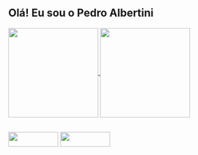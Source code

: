 ## Olá! Eu sou o Pedro Albertini


<a href="https://github.com/pedro-albertini/github-readme-stats">
  <img height= 180 align="center" src="https://github-readme-stats.vercel.app/api?username=pedro-albertini&theme=vue&show_icons=true&count_private=true&locale=pt-br" />
</a>
<a href="https://github.com/pedro-albertini/convoychat">
  <img height = 180 align="center" src="https://github-readme-stats.vercel.app/api/top-langs/?username=pedro-albertini&layout=compact&theme=vue&locale=pt-br" />
</a>

##

<div>
  <a href="pedro.albertini100@gmail.com" ><img src="https://img.shields.io/badge/Gmail-D14836?style=for-the-badge&logo=gmail&logoColor=white" height = 30 width = 100></a>
  <a href="www.linkedin.com/in/pedroalbertini"><img src="https://img.shields.io/badge/LinkedIn-0077B5?style=for-the-badge&logo=linkedin&logoColor=white" height = 30 width = 100></a>
</div>
